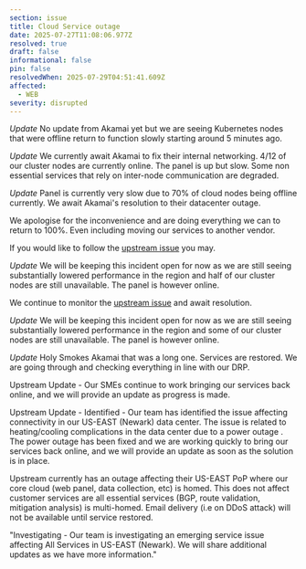 ```yaml
---
section: issue
title: Cloud Service outage
date: 2025-07-27T11:08:06.977Z
resolved: true
draft: false
informational: false
pin: false
resolvedWhen: 2025-07-29T04:51:41.609Z
affected:
  - WEB
severity: disrupted
---
```

*Update* No update from Akamai yet but we are seeing Kubernetes nodes that were offline return to function slowly starting around 5 minutes ago.

*Update* We currently await Akamai to fix their internal networking. 4/12 of our cluster nodes are currently online. The panel is up but slow. Some non essential services that rely on inter-node communication are degraded. 

*Update* Panel is currently very slow due to 70% of cloud nodes being offline currently. We await Akamai's resolution to their datacenter outage.

We apologise for the inconvenience and are doing everything we can to return to 100%. Even including moving our services to another vendor.

If you would like to follow the [upstream issue](https://status.linode.com/incidents/6yw88b0ft94g) you may.

*Update* We will be keeping this incident open for now as we are still seeing substantially lowered performance in the region and half of our cluster nodes are still unavailable. The panel is however online.

We continue to monitor the [upstream issue](https://status.linode.com/incidents/6yw88b0ft94g) and await resolution.

*Update* We will be keeping this incident open for now as we are still seeing substantially lowered performance in the region and some of our cluster nodes are still unavailable. The panel is however online.

*Update* Holy Smokes Akamai that was a long one. Services are restored. We are going through and checking everything in line with our DRP.


Upstream Update - 
Our SMEs continue to work bringing our services back online, and we will provide an update as progress is made.

Upstream Update - 
Identified - Our team has identified the issue affecting connectivity in our US-EAST (Newark) data center. The issue is related to heating/cooling complications in the data center due to a power outage . The power outage has been fixed and we are working quickly to bring our services back online, and we will provide an update as soon as the solution is in place.

Upstream currently has an outage affecting their US-EAST PoP where our core cloud (web panel, data collection, etc) is homed. This does not affect customer services are all essential services (BGP, route validation, mitigation analysis) is multi-homed. Email delivery (i.e on DDoS attack) will not be available until service restored.

"Investigating - Our team is investigating an emerging service issue affecting All Services in US-EAST (Newark). We will share additional updates as we have more information."